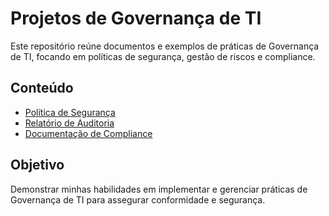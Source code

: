 # Projetos de Governança de TI

Este repositório reúne documentos e exemplos de práticas de Governança de TI, focando em políticas de segurança, gestão de riscos e compliance.

## Conteúdo
- [Política de Segurança](https://github.com/felixfreitasjr/politica-seguranca)
- [Relatório de Auditoria](https://github.com/felixfreitasjr/relatorio-auditoria)
- [Documentação de Compliance](https://github.com/felixfreitasjr/documentacao-compliance)

## Objetivo
Demonstrar minhas habilidades em implementar e gerenciar práticas de Governança de TI para assegurar conformidade e segurança.
